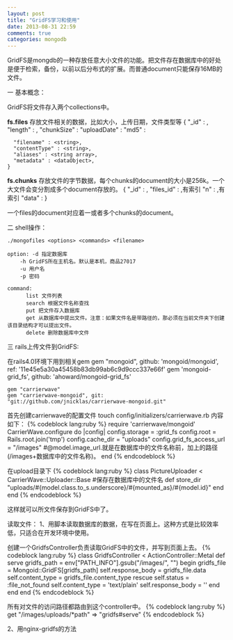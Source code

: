 ```yaml
---
layout: post
title: "GridFS学习和使用"
date: 2013-08-31 22:59
comments: true
categories: mongodb 
---
```

GridFS是mongdb的一种存放任意大小文件的功能。把文件存在数据库中的好处是便于检索，备份，以前以后分布式的扩展。而普通document只能保存16MB的文件。

一 基本概念：

  GridFS将文件存入两个collections中。

  **fs.files**
  存放文件相关的数据，比如大小，上传日期，文件类型等
	{
	  "_id" : <ObjectID>,
	  "length" : <num>,
	  "chunkSize" : <num>
	  "uploadDate" : <timestamp>
	  "md5" : <hash>

	  "filename" : <string>,
	  "contentType" : <string>,
	  "aliases" : <string array>,
	  "metadata" : <dataObject>,
	}
  **fs.chunks**
  存放文件的字节数据，每个chunks的document的大小是256k。一个大文件会变分割成多个document存放的。
	{
	  "_id" : <string>, 
	  "files_id" : <string>,有索引
	  "n" : <num>,有索引
	  "data" : <binary>
	}

  一个files的document对应着一或者多个chunks的document。

二 shell操作：

	./mongofiles <options> <commands> <filename>

	option: -d 指定数据库
		-h GridFS所在主机名。默认是本机，商品27017
		-u 用户名
		-p 密码

	command:
	      list 文件列表
	      search 根据文件名称查找
	      put 把文件存入数据库
	      get 从数据库中提出文件。注意：如果文件名是带路径的，那必须在当前文件夹下创建该目录结构才可以提出文件。
	      delete 删除数据库中文件

三 rails上传文件到GridFS:

  在rails4.0环境下用到相关gem
	gem "mongoid", github: 'mongoid/mongoid', ref: '11e45e5a30a45458b83db99ab6c9d9ccc337e66f'
	gem 'mongoid-grid_fs', github: 'ahoward/mongoid-grid_fs'

	gem "carrierwave"
	gem "carrierwave-mongoid", git: "git://github.com/jnicklas/carrierwave-mongoid.git"

  首先创建carrierwave的配置文件
	touch config/initializers/carrierwave.rb
  内容如下：
	 {% codeblock lang:ruby %}
	require 'carrierwave/mongoid'
	CarrierWave.configure do |config|
	  config.storage = :grid_fs
	  config.root = Rails.root.join('tmp')
	  config.cache_dir = "uploads" 
	  config.grid_fs_access_url   = "/images"  #@model.image_url.就是在数据库中的文件名称前，加上的路径(/images+数据库中的文件名称)。
	end
	 {% endcodeblock %}

  在upload目录下
	 {% codeblock lang:ruby %}
	 class PictureUploader < CarrierWave::Uploader::Base
	  #保存在数据库中的文件名
	  def store_dir                                                                                                                                                              
	     "uploads/#{model.class.to_s.underscore}/#{mounted_as}/#{model.id}"
	  end              
	 end
	 {% endcodeblock %}

  这样就可以所文件保存到GridFS中了。

  读取文件：
  1、用脚本读取数据库的数据，在写在页面上。这种方式是比较效率低，只适合在开发环境中使用。

  创建一个GridfsController负责读取GridFS中的文件，并写到页面上去。
	 {% codeblock lang:ruby %}
	class GridfsController < ActionController::Metal
	  def serve
	    gridfs_path = env["PATH_INFO"].gsub("/images/", "")
	    begin
	      gridfs_file = Mongoid::GridFS[gridfs_path]
	      self.response_body = gridfs_file.data
	      self.content_type = gridfs_file.content_type
	    rescue
	      self.status = :file_not_found
	      self.content_type = 'text/plain'
	      self.response_body = ''
	    end
	  end
	end
	 {% endcodeblock %}


 所有对文件的访问路径都路由到这个controller中。
	 {% codeblock lang:ruby %}
	  get "/images/uploads/*path" => "gridfs#serve"
	 {% endcodeblock %}

  2、用nginx-gridfs的方法









